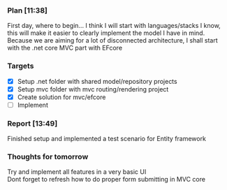 ### Plan [11:38]
First day, where to begin... I think I will start with languages/stacks I know, this will make it easier to clearly implement the model I have in mind.
Because we are aiming for a lot of disconnected architecture, I shall start with the .net core MVC part with EFcore

### Targets
- [x] Setup .net folder with shared model/repository projects
- [x] Setup mvc folder with mvc routing/rendering project
- [x] Create solution for mvc/efcore
- [ ] Implement

### Report [13:49]
Finished setup and implemented a test scenario for Entity framework

### Thoughts for tomorrow
Try and implement all features in a very basic UI
</br> Dont forget to refresh how to do proper form submitting in MVC core
